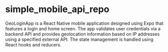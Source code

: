 # simple_mobile_api_repo
GeoLoginApp is a React Native mobile application designed using Expo that features a login and home screen. The app validates user credentials via a backend API and provides geolocation information based on IP addresses using a specified external API. The state management is handled using React hooks and reducers.
